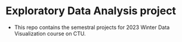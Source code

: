 # Exploratory Data Analysis project
- This repo contains the semestral projects for 2023 Winter Data Visualization course on CTU.
